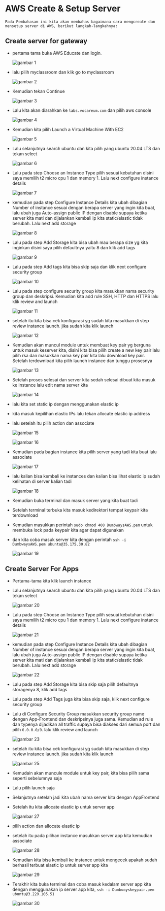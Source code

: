 # AWS Create & Setup Server
    Pada Pembahasan ini kita akan membahas bagaimana cara mengcreate dan mensetup server di AWS, berikut langkah-langkahnya:
  
## Create server for gateway

 * pertama tama buka AWS Educate dan login.

    ![gambar 1](assets/aws1.png)

 * lalu pilih myclassroom dan klik go to myclassroom

    ![gambar 2](assets/aws2.png)

 * Kemudian tekan Continue

    ![gambar 3](assets/aws3.png)

 * Lalu kita akan diarahkan ke `labs.vocareum.com` dan pilih aws console

    ![gambar 4](assets/aws4.png)

 * Kemudian kita pilih Launch a Virtual Machine With EC2

    ![gambar 5](assets/aws5.png)

 * Lalu selanjutnya search ubuntu dan kita pilih yang ubuntu 20.04 LTS dan tekan select

    ![gambar 6](assets/aws6.png)

 * Lalu pada step Choose an Instance Type pilih sesuai kebutuhan disini saya memilih t2 micro cpu 1 dan memory 1. Lalu next configure instance details

    ![gambar 7](assets/aws7.png)

 * kemudian pada step Configure Instance Details kita ubah dibagian Number of instance sesuai dengan berapa server yang ingin kita buat, lalu ubah juga Auto-assign public IP dengan disable supaya ketika server kita mati dan dijalankan kembali ip kita static/elastic tidak berubah. Lalu next add storage
 
    ![gambar 8](assets/aws8.png)

 * Lalu pada step Add Storage kita bisa ubah mau berapa size yg kita inginkan disini saya pilih defaultnya yaitu 8 dan klik add tags
 
    ![gambar 9](assets/aws9.png)

 * Lalu pada step Add tags kita bisa skip saja dan klik next configure security group
 
    ![gambar 10](assets/aws10.png)

 * Lalu pada step configure security group kita masukkan nama security group dan deskripsi. Kemudian kita add rule SSH, HTTP dan HTTPS lalu klik review and launch
 
    ![gambar 11](assets/aws11.png)

 * setelah itu kita bisa cek konfigurasi yg sudah kita masukkan di step review instance launch. jika sudah kita klik launch
 
    ![gambar 12](assets/aws12.png)

 * Kemudian akan muncul module untuk membuat key pair yg berguna untuk masuk keserver kita, disini kita bisa pilih create a new key pair lalu pilih rsa dan masukkan nama key pair kita lalu download key pair. Setelah terdownload kita pilih launch instance dan tunggu prosesnya
 
    ![gambar 13](assets/aws13.png)

 * Setelah proses selesai dan server kita sedah selesai dibuat kita masuk ke instance lalu edit nama server kita
 
    ![gambar 14](assets/aws14.png)

 * lalu kita set static ip dengan menggunakan elastic ip
 * kita masuk kepilihan elastic IPs lalu tekan allocate elastic ip address
 * lalu setelah itu pilih action dan associate
 
    ![gambar 15](assets/aws15.png)

    ![gambar 16](assets/aws16.png)

 * Kemudian pada bagian instance kita pilih server yang tadi kita buat lalu associate
 
    ![gambar 17](assets/aws17.png)

 * lalu kalian bisa kembali ke instances dan kalian bisa lihat elastic ip sudah kelihatan di server kalian tadi

    ![gambar 18](assets/aws18.png)

 * Kemudian buka terminal dan masuk server yang kita buat tadi
 * Setelah terminal terbuka kita masuk kedirektori tempat keypair kita terdownload
 * Kemudian masukkan perintah `sudo chmod 400 DumbwaysAWS.pem` untuk membuka lock pada keypair kita agar dapat digunakan
 * dan kita coba masuk server kita dengan perintah `ssh -i DumbwaysAWS.pem ubuntu@35.175.30.82`

    ![gambar 19](assets/aws19.png)


## Create Server For Apps

 * Pertama-tama kita klik launch instance  
 * Lalu selanjutnya search ubuntu dan kita pilih yang ubuntu 20.04 LTS dan tekan select

    ![gambar 20](assets/aws20.png)

 * Lalu pada step Choose an Instance Type pilih sesuai kebutuhan disini saya memilih t2 micro cpu 1 dan memory 1. Lalu next configure instance details

    ![gambar 21](assets/aws21.png)

 * kemudian pada step Configure Instance Details kita ubah dibagian Number of instance sesuai dengan berapa server yang ingin kita buat, lalu ubah juga Auto-assign public IP dengan disable supaya ketika server kita mati dan dijalankan kembali ip kita static/elastic tidak berubah. Lalu next add storage
 
    ![gambar 22](assets/aws22.png)

  * Lalu pada step Add Storage kita bisa skip saja pilih defaultnya storagenya 8, klik add tags
  * Lalu pada step Add Tags juga kita bisa skip saja, klik next configure security group
  * Lalu di Configure Security Group masukkan security group name dengan App-Frontend dan deskripsinya juga sama. Kemudian ad rule dan typenya dijadikan all traffic supaya bisa diakses dari semua port dan pilih `0.0.0.0/0`. lalu klik review and launch

    ![gambar 23](assets/aws23.png)

 * setelah itu kita bisa cek konfigurasi yg sudah kita masukkan di step review instance launch. jika sudah kita klik launch

    ![gambar 25](assets/aws25.png)

 * Kemudain akan muncule module untuk key pair, kita bisa pilih sama seperti sebelumnya saja
 * Lalu pilih launch saja
 * Selanjutnya setelah jadi kita ubah nama server kita dengan AppFrontend
 * Setelah itu kita allocate elastic ip untuk server app

    ![gambar 27](assets/aws27.png)

 * pilih action dan allocate elastic ip
 * setelah itu pada pilihan instance masukkan server app kita kemudian associate

    ![gambar 28](assets/aws28.png)

 * Kemudian kita bisa kembali ke instance untuk mengecek apakah sudah berhasil terbuat elastic ip untuk server app kita

    ![gambar 29](assets/aws29.png)

 * Terakhir kita buka terminal dan coba masuk kedalam server app kita dengan menggunakan ip server app kita, `ssh -i Dumbwayskeypair.pem ubuntu@3.220.105.51`

     ![gambar 30](assets/aws30.png)


